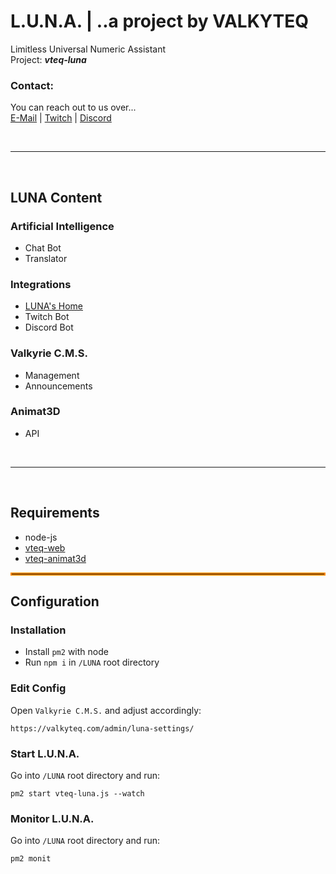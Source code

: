 # L.U.N.A. | ..a project by VALKYTEQ


Limitless Universal Numeric Assistant  
Project: **_vteq-luna_**

### Contact:
You can reach out to us over...  
[E-Mail](mailto:mail@valkyteq.com?Subject=Github)   |    [Twitch](https://www.twitch.tv/valkyfischer)   |    [Discord](https://discord.gg/Ug2ne5K)  

<br><hr><br>

## LUNA Content
### Artificial Intelligence
- Chat Bot
- Translator

### Integrations
- [LUNA's Home](https://valkyteq.com/luna/)
- Twitch Bot
- Discord Bot

### Valkyrie C.M.S.
- Management
- Announcements

### Animat3D
- API

<br><hr><br>

## Requirements
- node-js
- [vteq-web](https://github.com/VALKYTEQ/vteq-web)
- [vteq-animat3d](https://github.com/VALKYTEQ/vteq-animat3d)

<hr style="border:2px solid darkorange">

## Configuration
### Installation
- Install ```pm2``` with node
- Run ```npm i``` in ```/LUNA``` root directory

### Edit Config
Open ```Valkyrie C.M.S.``` and adjust accordingly:
```
https://valkyteq.com/admin/luna-settings/
```

### Start L.U.N.A.
Go into ```/LUNA``` root directory and run:
```
pm2 start vteq-luna.js --watch
```

### Monitor L.U.N.A.
Go into ```/LUNA``` root directory and run:
```
pm2 monit
```
